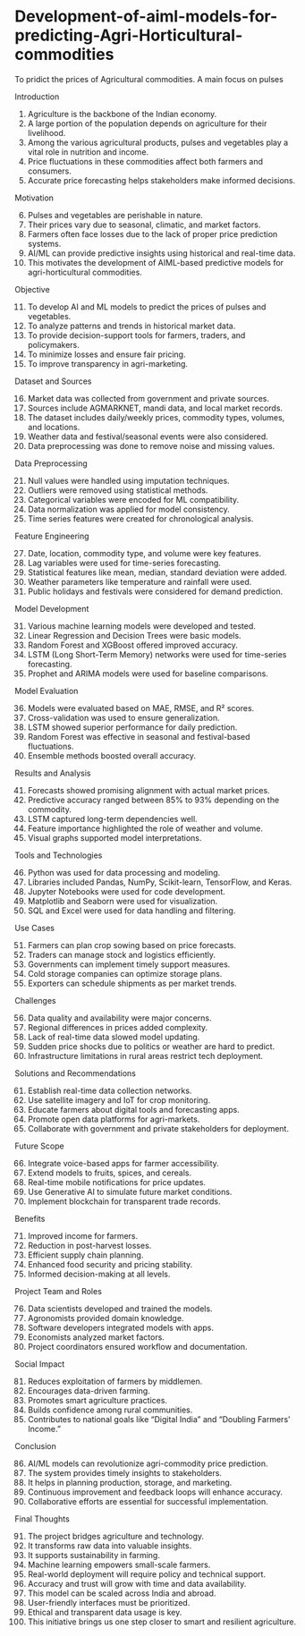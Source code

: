 # Development-of-aiml-models-for-predicting-Agri-Horticultural-commodities
To pridict the prices of Agricultural commodities. A main focus on pulses 

 Introduction

1. Agriculture is the backbone of the Indian economy.
2. A large portion of the population depends on agriculture for their livelihood.
3. Among the various agricultural products, pulses and vegetables play a vital role in nutrition and income.
4. Price fluctuations in these commodities affect both farmers and consumers.
5. Accurate price forecasting helps stakeholders make informed decisions.

 Motivation

6. Pulses and vegetables are perishable in nature.
7. Their prices vary due to seasonal, climatic, and market factors.
8. Farmers often face losses due to the lack of proper price prediction systems.
9. AI/ML can provide predictive insights using historical and real-time data.
10. This motivates the development of AIML-based predictive models for agri-horticultural commodities.

 Objective

11. To develop AI and ML models to predict the prices of pulses and vegetables.
12. To analyze patterns and trends in historical market data.
13. To provide decision-support tools for farmers, traders, and policymakers.
14. To minimize losses and ensure fair pricing.
15. To improve transparency in agri-marketing.

Dataset and Sources

16. Market data was collected from government and private sources.
17. Sources include AGMARKNET, mandi data, and local market records.
18. The dataset includes daily/weekly prices, commodity types, volumes, and locations.
19. Weather data and festival/seasonal events were also considered.
20. Data preprocessing was done to remove noise and missing values.

 Data Preprocessing

21. Null values were handled using imputation techniques.
22. Outliers were removed using statistical methods.
23. Categorical variables were encoded for ML compatibility.
24. Data normalization was applied for model consistency.
25. Time series features were created for chronological analysis.
 
 Feature Engineering

27. Date, location, commodity type, and volume were key features.
28. Lag variables were used for time-series forecasting.
29. Statistical features like mean, median, standard deviation were added.
30. Weather parameters like temperature and rainfall were used.
31. Public holidays and festivals were considered for demand prediction.

 Model Development

31. Various machine learning models were developed and tested.
32. Linear Regression and Decision Trees were basic models.
33. Random Forest and XGBoost offered improved accuracy.
34. LSTM (Long Short-Term Memory) networks were used for time-series forecasting.
35. Prophet and ARIMA models were used for baseline comparisons.

 Model Evaluation

36. Models were evaluated based on MAE, RMSE, and R² scores.
37. Cross-validation was used to ensure generalization.
38. LSTM showed superior performance for daily prediction.
39. Random Forest was effective in seasonal and festival-based fluctuations.
40. Ensemble methods boosted overall accuracy.


Results and Analysis

41. Forecasts showed promising alignment with actual market prices.
42. Predictive accuracy ranged between 85% to 93% depending on the commodity.
43. LSTM captured long-term dependencies well.
44. Feature importance highlighted the role of weather and volume.
45. Visual graphs supported model interpretations.

Tools and Technologies

46. Python was used for data processing and modeling.
47. Libraries included Pandas, NumPy, Scikit-learn, TensorFlow, and Keras.
48. Jupyter Notebooks were used for code development.
49. Matplotlib and Seaborn were used for visualization.
50. SQL and Excel were used for data handling and filtering.

 Use Cases

51. Farmers can plan crop sowing based on price forecasts.
52. Traders can manage stock and logistics efficiently.
53. Governments can implement timely support measures.
54. Cold storage companies can optimize storage plans.
55. Exporters can schedule shipments as per market trends.

Challenges

56. Data quality and availability were major concerns.
57. Regional differences in prices added complexity.
58. Lack of real-time data slowed model updating.
59. Sudden price shocks due to politics or weather are hard to predict.
60. Infrastructure limitations in rural areas restrict tech deployment.

Solutions and Recommendations

61. Establish real-time data collection networks.
62. Use satellite imagery and IoT for crop monitoring.
63. Educate farmers about digital tools and forecasting apps.
64. Promote open data platforms for agri-markets.
65. Collaborate with government and private stakeholders for deployment.

 Future Scope

66. Integrate voice-based apps for farmer accessibility.
67. Extend models to fruits, spices, and cereals.
68. Real-time mobile notifications for price updates.
69. Use Generative AI to simulate future market conditions.
70. Implement blockchain for transparent trade records.

Benefits

71. Improved income for farmers.
72. Reduction in post-harvest losses.
73. Efficient supply chain planning.
74. Enhanced food security and pricing stability.
75. Informed decision-making at all levels.

 Project Team and Roles

76. Data scientists developed and trained the models.
77. Agronomists provided domain knowledge.
78. Software developers integrated models with apps.
79. Economists analyzed market factors.
80. Project coordinators ensured workflow and documentation.

 Social Impact

81. Reduces exploitation of farmers by middlemen.
82. Encourages data-driven farming.
83. Promotes smart agriculture practices.
84. Builds confidence among rural communities.
85. Contributes to national goals like “Digital India” and “Doubling Farmers' Income.”

 Conclusion

86. AI/ML models can revolutionize agri-commodity price prediction.
87. The system provides timely insights to stakeholders.
88. It helps in planning production, storage, and marketing.
89. Continuous improvement and feedback loops will enhance accuracy.
90. Collaborative efforts are essential for successful implementation.

Final Thoughts

91. The project bridges agriculture and technology.
92. It transforms raw data into valuable insights.
93. It supports sustainability in farming.
94. Machine learning empowers small-scale farmers.
95. Real-world deployment will require policy and technical support.
96. Accuracy and trust will grow with time and data availability.
97. This model can be scaled across India and abroad.
98. User-friendly interfaces must be prioritized.
99. Ethical and transparent data usage is key.
100. This initiative brings us one step closer to smart and resilient agriculture.


